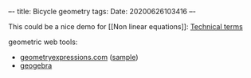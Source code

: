 –-
title: Bicycle geometry
tags: 
Date: 20200626103416
–-

This could be a nice demo for [[Non linear equations]]:
[Technical terms](https://99spokes.com/bicycle-geometry-terms)

geometric web tools:
* [geometryexpressions.com](https://geometryexpressions.com/) ([sample](https://geometryexpressions.com/gx/explore/constraints/index.html))
* [geogebra](https://www.geogebra.org/calculator)